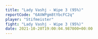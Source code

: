 ```yaml
---
title: "Lady Vashj - Wipe 3 (95%)"
reportCode: "6AVWPgm8tYbcFC2q"
player: "Stifmeister"
fight: "Lady Vashj - Wipe 3 (95%)"
date: 2021-10-20T19:00:04.987000+00:00
---
```

